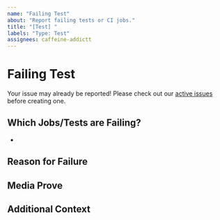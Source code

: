 ```yaml
---
name: "Failing Test"
about: "Report failing tests or CI jobs."
title: "[Test] "
labels: "Type: Test"
assignees: caffeine-addictt
---
```


# Failing Test

Your issue may already be reported!
Please check out our [active issues](https://github.com/caffeine-addictt/waku/issues) before creating one.

## Which Jobs/Tests are Failing?

-

## Reason for Failure

<!--
Why is/are this/these job/test(s) failing?
What are we missing to make it pass?
-->

## Media Prove

<!--
If applicable, add screenshots or code snippets to explain the issue
If not applicable, remove this field
-->

## Additional Context

<!--
Any other extra context or information
-->
